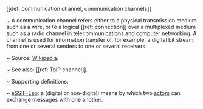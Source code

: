 [[def: communication channel, communication channels]]

~ A communication channel refers either to a physical transmission medium such as a wire, or to a logical [[ref: connection]] over a multiplexed medium such as a radio channel in telecommunications and computer networking. A channel is used for information transfer of, for example, a digital bit stream, from one or several senders to one or several receivers.

~ Source: [Wikipedia](https://en.wikipedia.org/wiki/Communication_channel).

~ See also: [[ref: ToIP channel]].

~ Supporting definitions:

~ [eSSIF-Lab](https://essif-lab.github.io/framework/docs/terms/communication-channel): a (digital or non-digital) means by which two [actors](https://essif-lab.github.io/framework/docs/terms/actor) can exchange messages with one another.
